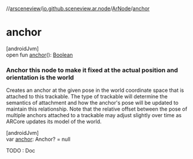 //[arsceneview](../../../index.md)/[io.github.sceneview.ar.node](../index.md)/[ArNode](index.md)/[anchor](anchor.md)

# anchor

[androidJvm]\
open fun [anchor](anchor.md)(): [Boolean](https://kotlinlang.org/api/latest/jvm/stdlib/kotlin/-boolean/index.html)

###  Anchor this node to make it fixed at the actual position and orientation is the world

Creates an anchor at the given pose in the world coordinate space that is attached to this trackable. The type of trackable will determine the semantics of attachment and how the anchor's pose will be updated to maintain this relationship. Note that the relative offset between the pose of multiple anchors attached to a trackable may adjust slightly over time as ARCore updates its model of the world.

[androidJvm]\
var [anchor](anchor.md): Anchor? = null

TODO : Doc
